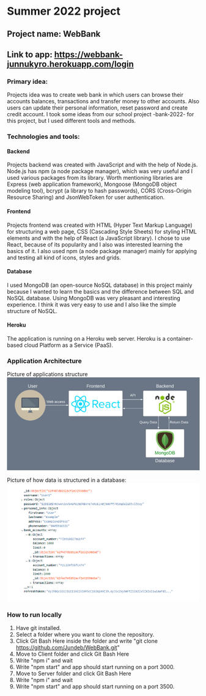 # Summer 2022 project

## Project name: WebBank

## Link to app: https://webbank-junnukyro.herokuapp.com/login

### Primary idea: 
Projects idea was to create web bank in which users can browse their accounts balances, transactions and transfer money to other accounts. Also users can update their personal information, reset password and create credit account. I took some ideas from our school project -bank-2022- for this project, but I used different tools and methods.

### Technologies and tools:

#### Backend
Projects backend was created with JavaScript and with the help of Node.js. Node.js has npm (a node package manager), which was very useful and I used various packages from its library. Worth mentioning libraries are Express (web application framework), Mongoose (MongoDB object modeling tool), bcrypt (a library to hash passwords), CORS (Cross-Origin Resource Sharing) and JsonWebToken for user authentication.

#### Frontend
Projects frontend was created with HTML (Hyper Text Markup Language) for structuring a web page, CSS (Cascading Style Sheets) for styling HTML elements and with the help of React (a JavaScript library). I chose to use React, because of its popularity and I also was interested learning the basics of it. I also used npm (a node package manager) mainly for applying and testing all kind of icons, styles and grids.

#### Database
I used MongoDB (an open-source NoSQL database) in this project mainly because I wanted to learn the basics and the difference between SQL and NoSQL database. Using MongoDB was very pleasant and interesting experience. I think it was very easy to use and I also like the simple structure of NoSQL.

#### Heroku
The application is running on a Heroku web server. Heroku is a container-based cloud Platform as a Service (PaaS).


### Application Architecture
Picture of applications structure
![](Images/Structure.png)

Picture of how data is structured in a database:
![](Images/MongoDB.png)

### How to run locally
1. Have git installed.
2. Select a folder where you want to clone the repository.
3. Click Git Bash Here inside the folder and write "git clone https://github.com/Jundeb/WebBank.git"
4. Move to Client folder and click Git Bash Here
5. Write "npm i" and wait
6. Write "npm start" and app should start running on a port 3000.
7. Move to Server folder and click Git Bash Here
8. Write "npm i" and wait
9. Write "npm start" and app should start running on a port 3500.
